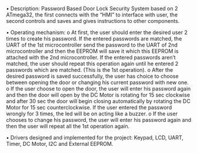 •	Description: Password Based Door Lock Security System based on 2 ATmega32, the first connects with the “HMI” to interface with user, the second controls and saves and gives instructions to other components.

•	Operating mechanism:
o	At first, the user should enter the desired user 2 times to create his password. If the entered passwords are matched, the UART of the 1st microcontroller send the password to the UART of 2nd microcontroller and then the EEPROM will save it which this EEPROM is attached with the 2nd microcontroller. If the entered passwords aren’t matched, the user should repeat this operation again until he entered 2 passwords which are matched. (This is the 1st operation).
o	After the desired password is saved successfully, the user has choice to choose between opening the door or changing his current password with new one.
o	If the user choose to open the door, the user will enter his password again and then the door will open by the DC Motor is rotating for 15 sec clockwise and after 30 sec the door will begin closing automatically by rotating the DC Motor for 15 sec counterclockwise. If the user entered the password wrongly for 3 times, the led will be on acting like a buzzer.
o	If the user chooses to change his password, the user will enter his password again and then the user will repeat all the 1st operation again.

•	Drivers designed and implemented for the project: Keypad, LCD, UART, Timer, DC Motor, I2C and External EEPROM.
